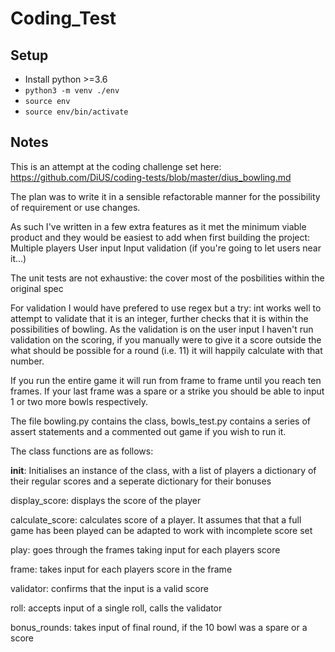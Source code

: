 # Coding_Test

## Setup

- Install python >=3.6
- `python3 -m venv ./env`
- `source env`
- `source env/bin/activate`

## Notes

This is an attempt at the coding challenge set here:
https://github.com/DiUS/coding-tests/blob/master/dius_bowling.md

The plan was to write it in a sensible refactorable manner for the possibility of requirement or use changes.

As such I've written in a few extra features as it met the minimum viable product and they would be easiest to add when first building the project:
Multiple players
User input
Input validation (if you're going to let users near it...)

The unit tests are not exhaustive: the cover most of the posbilities within the original spec 

For validation I would have prefered to use regex but a try: int works well to attempt to validate that it is an integer, further checks that it is
within the possibilities of bowling. As the validation is on the user input I haven't run validation on the scoring, if you manually were to give it
a score outside the what should be possible for a round (i.e. 11) it will happily calculate with that number.

If you run the entire game it will run from frame to frame until you reach ten frames.  If your last frame was a spare or a strike you should be able
to input 1 or two more bowls respectively.

The file bowling.py contains the class, bowls_test.py contains a series of assert statements and a commented out game if you wish to run it.

The class functions are as follows:

__init__: Initialises an instance of the class, with a list of players a dictionary of their regular scores and a seperate dictionary for their bonuses

display_score: displays the score of the player

calculate_score: calculates score of a player.  It assumes that that a full game has been played can be adapted to work with incomplete score set

play: goes through the frames taking input for each players score

frame: takes input for each players score in the frame

validator: confirms that the input is a valid score 

roll: accepts input of a single roll, calls the validator

bonus_rounds: takes input of final round, if the 10 bowl was a spare or a score



